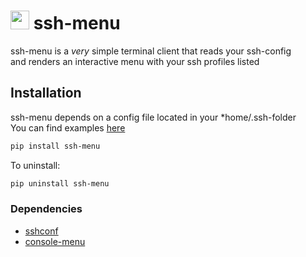 # <img src="https://cdn.iconscout.com/icon/free/png-256/list-bullets-menu-format-formatting-items-6-3298.png" height="30" width="30"> ssh-menu

ssh-menu is a *very* simple terminal client that reads your ssh-config  
and renders an interactive menu with your ssh profiles listed

## Installation

ssh-menu depends on a config file located in your *home/.ssh-folder  
You can find examples [here](https://www.ssh.com/ssh/config/)

```bash
pip install ssh-menu
```

To uninstall:
```bash
pip uninstall ssh-menu
```

### Dependencies

* [sshconf](https://pypi.org/project/sshconf/)
* [console-menu](https://pypi.org/project/console-menu/)
